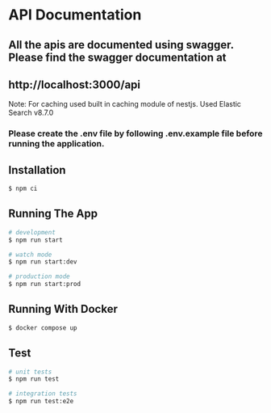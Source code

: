 # API Documentation

## All the apis are documented using swagger. Please find the swagger documentation at

## http://localhost:3000/api

Note: For caching used built in caching module of nestjs.
Used Elastic Search v8.7.0

### Please create the .env file by following .env.example file before running the application.

## Installation

```bash
$ npm ci
```

## Running The App

```bash
# development
$ npm run start

# watch mode
$ npm run start:dev

# production mode
$ npm run start:prod
```

## Running With Docker

```bash
$ docker compose up
```

## Test

```bash
# unit tests
$ npm run test

# integration tests
$ npm run test:e2e
```
